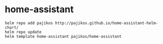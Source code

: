 # home-assistant

```shell
helm repo add pajikos http://pajikos.github.io/home-assistant-helm-chart/
helm repo update
helm template home-assistant pajikos/home-assistant
```
